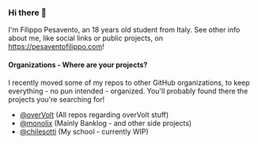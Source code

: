 ### Hi there 👋
I'm Filippo Pesavento, an 18 years old student from Italy.
See other info about me, like social links or public projects, on https://pesaventofilippo.com!

#### Organizations - Where are your projects?
I recently moved some of my repos to other GitHub organizations, to keep everything - no pun intended - organized.
You'll probably found there the projects you're searching for!
- [@overVolt](https://github.com/overVolt) (All repos regarding overVolt stuff)
- [@monolix](https://github.com/monolix) (Mainly Banklog - and other side projects)
- [@chilesotti](https://github.com/chilesotti) (My school - currently WIP)
